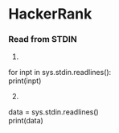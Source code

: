 # HackerRank

### Read from STDIN
1.
for inpt in sys.stdin.readlines():\
    print(inpt)

2.
data = sys.stdin.readlines()\
print(data)
